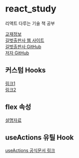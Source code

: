 # react_study

리액트 다루는 기술 책 공부

[교재정보](https://ebook-product.kyobobook.co.kr/dig/epd/ebook/E000002938109)</br>
[길벗출판사 웹 사이트](http://www.gilbut.co.kr/)</br>
[길벗출판사 GitHub](http://www.github.com/gilbutITbook/080203)</br>
[저자 GitHub](http://www.github.com/velopert/learning-react)</br>

## 커스텀 Hooks

[링크1](https://nikgraf.github.io/react-hooks)</br>
[링크2](https://github.com/rehooks/awesome-react-hooks)</br>

## flex 속성

[설명자료](https://flexboxfroggy.com/#ko)</br>

## useActions 유틸 Hook

[useActions 공식문서 링크](https://react-redux.js.org/next/api/hooks#recipe-useactions)</br>
